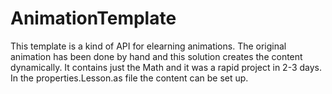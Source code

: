 AnimationTemplate
=================

This template is a kind of API for elearning animations. The original animation has been done by hand and this solution creates the content dynamically. It contains just the Math and it was a rapid project in 2-3 days.
In the properties.Lesson.as file the content can be set up.